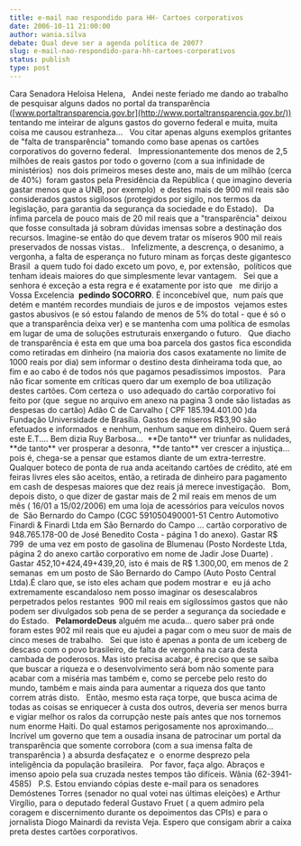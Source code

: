 ```yaml
---
title: e-mail nao respondido para HH- Cartoes corporativos
date: 2006-10-11 21:00:00
author: wania.silva
debate: Qual deve ser a agenda política de 2007?
slug: e-mail-nao-respondido-para-hh-cartoes-corporativos
status: publish 
type: post
---
```



Cara Senadora Heloisa Helena,
 
Andei neste feriado me dando ao trabalho de pesquisar alguns dados no portal da transparência ([www.portaltransparencia.gov.br](http://www.portaltransparencia.gov.br/)) tentando me inteirar de alguns gastos do governo federal e muita, muita coisa me causou estranheza...
 
Vou citar apenas alguns exemplos gritantes de "falta de transparência" tomando como base apenas os cartões corporativos do governo federal.
 
Impressionantemente dos menos de 2,5 milhões de reais gastos por todo o governo (com a sua infinidade de ministérios)  nos dois primeiros meses deste ano, mais de um milhão (cerca de 40%)  foram gastos pela Presidência da República ( que imagino deveria gastar menos que a UNB, por exemplo)  e destes mais de 900 mil reais são considerados gastos sigilosos (protegidos por sigilo, nos termos da legislação, para garantia da segurança da sociedade e do Estado). 
 
Da ínfima parcela de pouco mais de 20 mil reais que a "transparência" deixou que fosse consultada já sobram dúvidas imensas sobre a destinação dos recursos. Imagine-se então do que devem tratar os míseros 900 mil reais preservados de nossas vistas..
 
Infelizmente, a descrença, o desanimo, a vergonha, a falta de esperança no futuro minam as forças deste gigantesco Brasil  a quem tudo foi dado exceto um povo, e, por extensão,  políticos que tenham ideais maiores do que simplesmente levar vantagem.
 
Sei que a senhora é exceção a esta regra e é exatamente por isto que   me dirijo a Vossa Excelencia  **pedindo SOCORRO**. É inconcebível que,  num país que detém e mantém recordes mundiais de juros e de impostos  vejamos estes gastos abusivos (e só estou falando de menos de 5% do total - que é só o que a transparência deixa ver) e se mantenha com uma política de esmolas em lugar de uma de soluções estruturais enxergando o futuro.
 
Que diacho de transparência é esta em que uma boa parcela dos gastos fica escondida como retiradas em dinheiro (na maioria dos casos exatamente no limite de 1000 reais por dia) sem informar o destino desta dinheirama toda que, ao fim e ao cabo é de todos nós que pagamos pesadíssimos impostos.
 
Para não ficar somente em críticas quero dar um exemplo de boa utilização destes cartões. Com certeza o  uso adequado do cartão corporativo foi feito por (que  segue no arquivo em anexo na pagina 3 onde são listadas as despesas do cartão) Adão C de Carvalho ( CPF 185.194.401.00 )da Fundação Universidade de Brasília. Gastos de míseros R$3,90 são efetuados e informados  e nenhum, nenhum saque em dinheiro. Quem será este E.T.... Bem dizia Ruy Barbosa...  **De tanto** ver triunfar as nulidades, **de tanto** ver prosperar a desonra, **de tanto** ver crescer a injustiça... pois é, chega-se a pensar que estamos diante de um extra-terrestre.
Qualquer boteco de ponta de rua anda aceitando cartões de crédito, até em feiras livres eles são aceitos, então, a retirada de dinheiro para pagamento em cash de despesas maiores que dez reais já merece investigação.
 
Bom, depois disto, o que dizer de gastar mais de 2 mil reais em menos de um mês ( 16/01 a 15/02/2006) em uma loja de acessórios para veículos novos de  São Bernardo do Campo (CGC 591050490001-51 Centro Automotivo Finardi & Finardi Ltda em São Bernardo do Campo ... cartão corporativo de 948.765.178-00 de José Benedito Costa - página 1 do anexo). Gastar R$ 799  de uma vez em posto de gasolina de Blumenau (Posto Nordeste Ltda, página 2 do anexo cartão corporativo em nome de Jadir Jose Duarte) . Gastar 452,10+424,49+439,20, isto é mais de R$ 1.300,00, em menos de 2 semanas  em um posto de São Bernardo do Campo (Auto Posto Central Ltda).É claro que, se isto eles acham que podem mostrar e  eu já acho extremamente escandaloso nem posso imaginar os desescalabros perpetrados pelos restantes  900 mil reais em sigilossímos gastos que não podem ser divulgados sob pena de se perder a segurança da sociedade e do Estado.
 
**PelamordeDeus** alguém me acuda... quero saber prá onde foram estes 902 mil reais que eu ajudei a pagar com o meu suor de mais de cinco meses de trabalho.
 
Sei que isto é apenas a ponta de um iceberg de descaso com o povo brasileiro, de falta de vergonha na cara desta cambada de poderosos. Mas isto precisa acabar, é preciso que se saiba que buscar a riqueza e o desenvolvimento será bom não somente para acabar com a miséria mas também e, como se percebe pelo resto do mundo, também e mais ainda para aumentar a riqueza dos que tanto correm atrás disto. 
 
Então, mesmo esta raça torpe, que busca acima de todas as coisas se enriquecer à custa dos outros, deveria ser menos burra e vigiar melhor os ralos da corrupção neste país antes que nos tornemos num enorme Haiti. Do qual estamos perigosamente nos aproximando...
 
Incrível um governo que tem a ousadia insana de patrocinar um portal da transparência que somente corrobora (com a sua imensa falta de transparência ) a absurda desfaçatez e  o enorme desprezo pela inteligência da população brasileira.
 
Por favor, faça algo.
Abraços e imenso apoio pela sua cruzada nestes tempos tão difíceis.
Wânia (62-3941-4585)
 
P.S. Estou enviando cópias deste e-mail para os senadores Demóstenes Torres (senador no qual votei nas últimas eleições) e Arthur Virgílio, para o deputado federal Gustavo Fruet ( a quem admiro pela coragem e discernimento durante os depoimentos das CPIs) e para o jornalista Diogo Mainardi da revista Veja. 
Espero que consigam abrir a caixa preta destes cartões corporativos.
